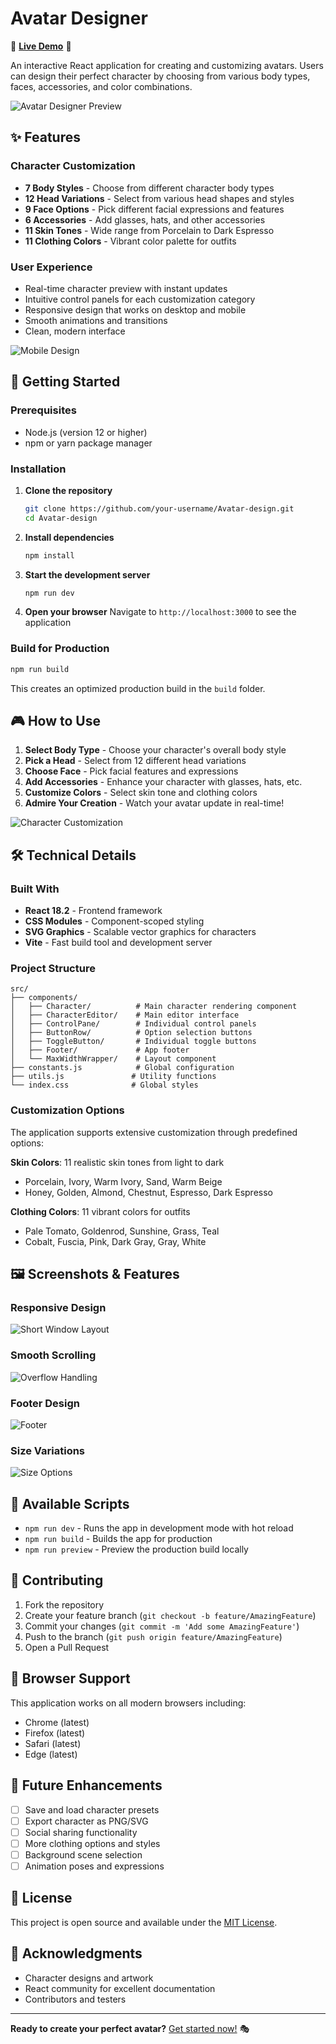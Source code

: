# Avatar Designer

🌟 **[Live Demo](https://custom-avatar-design.vercel.app/)** 🌟

An interactive React application for creating and customizing avatars. Users can design their perfect character by choosing from various body types, faces, accessories, and color combinations.

![Avatar Designer Preview](docs/mockup.png)

## ✨ Features

### Character Customization
- **7 Body Styles** - Choose from different character body types
- **12 Head Variations** - Select from various head shapes and styles  
- **9 Face Options** - Pick different facial expressions and features
- **6 Accessories** - Add glasses, hats, and other accessories
- **11 Skin Tones** - Wide range from Porcelain to Dark Espresso
- **11 Clothing Colors** - Vibrant color palette for outfits

### User Experience
- Real-time character preview with instant updates
- Intuitive control panels for each customization category
- Responsive design that works on desktop and mobile
- Smooth animations and transitions
- Clean, modern interface

![Mobile Design](docs/mobile-variant.gif)

## 🚀 Getting Started

### Prerequisites
- Node.js (version 12 or higher)
- npm or yarn package manager

### Installation

1. **Clone the repository**
   ```bash
   git clone https://github.com/your-username/Avatar-design.git
   cd Avatar-design
   ```

2. **Install dependencies**
   ```bash
   npm install
   ```

3. **Start the development server**
   ```bash
   npm run dev
   ```

4. **Open your browser**
   Navigate to `http://localhost:3000` to see the application

### Build for Production

```bash
npm run build
```

This creates an optimized production build in the `build` folder.

## 🎮 How to Use

1. **Select Body Type** - Choose your character's overall body style
2. **Pick a Head** - Select from 12 different head variations
3. **Choose Face** - Pick facial features and expressions
4. **Add Accessories** - Enhance your character with glasses, hats, etc.
5. **Customize Colors** - Select skin tone and clothing colors
6. **Admire Your Creation** - Watch your avatar update in real-time!

![Character Customization](docs/scroll.gif)

## 🛠 Technical Details

### Built With
- **React 18.2** - Frontend framework
- **CSS Modules** - Component-scoped styling
- **SVG Graphics** - Scalable vector graphics for characters
- **Vite** - Fast build tool and development server

### Project Structure
```
src/
├── components/
│   ├── Character/          # Main character rendering component
│   ├── CharacterEditor/    # Main editor interface
│   ├── ControlPane/        # Individual control panels
│   ├── ButtonRow/          # Option selection buttons
│   ├── ToggleButton/       # Individual toggle buttons
│   ├── Footer/             # App footer
│   └── MaxWidthWrapper/    # Layout component
├── constants.js            # Global configuration
├── utils.js               # Utility functions
└── index.css              # Global styles
```

### Customization Options

The application supports extensive customization through predefined options:

**Skin Colors**: 11 realistic skin tones from light to dark
- Porcelain, Ivory, Warm Ivory, Sand, Warm Beige
- Honey, Golden, Almond, Chestnut, Espresso, Dark Espresso

**Clothing Colors**: 11 vibrant colors for outfits
- Pale Tomato, Goldenrod, Sunshine, Grass, Teal
- Cobalt, Fuscia, Pink, Dark Gray, Gray, White

## 🖼 Screenshots & Features

### Responsive Design
![Short Window Layout](docs/short-window.png)

### Smooth Scrolling
![Overflow Handling](docs/overflow.gif)

### Footer Design
![Footer](docs/footer-fix.png)

### Size Variations
![Size Options](docs/sizes.png)

## 🧪 Available Scripts

- `npm run dev` - Runs the app in development mode with hot reload
- `npm run build` - Builds the app for production
- `npm run preview` - Preview the production build locally

## 🤝 Contributing

1. Fork the repository
2. Create your feature branch (`git checkout -b feature/AmazingFeature`)
3. Commit your changes (`git commit -m 'Add some AmazingFeature'`)
4. Push to the branch (`git push origin feature/AmazingFeature`)
5. Open a Pull Request

## 📱 Browser Support

This application works on all modern browsers including:
- Chrome (latest)
- Firefox (latest)  
- Safari (latest)
- Edge (latest)

## 🎨 Future Enhancements

- [ ] Save and load character presets
- [ ] Export character as PNG/SVG
- [ ] Social sharing functionality
- [ ] More clothing options and styles
- [ ] Background scene selection
- [ ] Animation poses and expressions

## 📄 License

This project is open source and available under the [MIT License](LICENSE).

## 🙏 Acknowledgments

- Character designs and artwork
- React community for excellent documentation
- Contributors and testers

---

**Ready to create your perfect avatar?** [Get started now!](#getting-started) 🎭